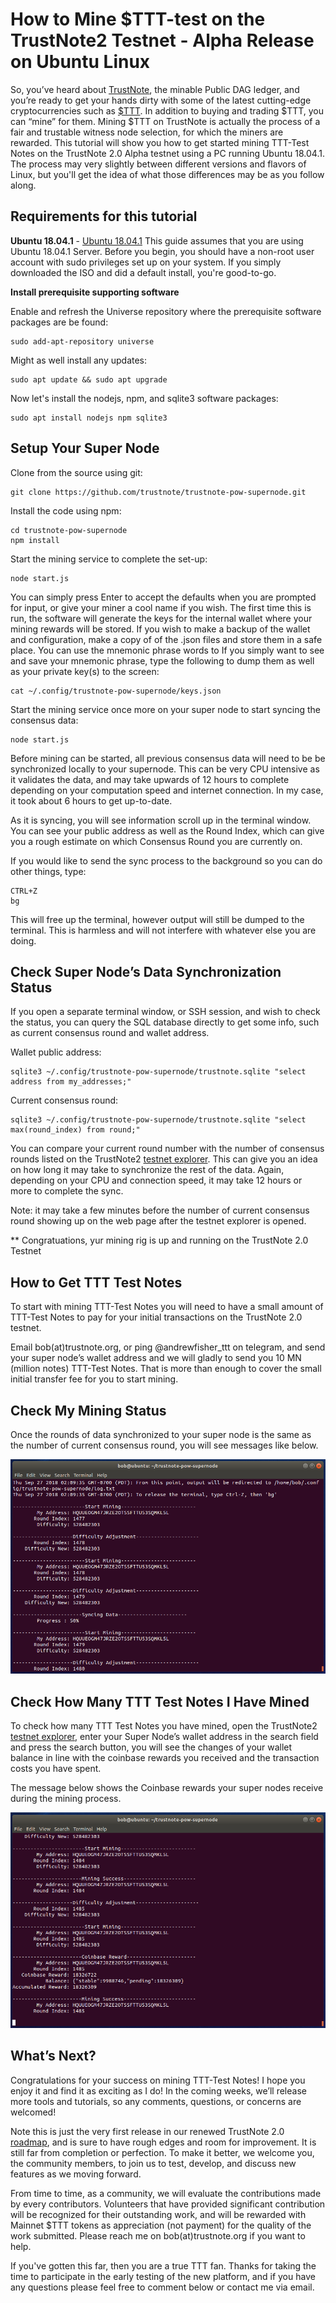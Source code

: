 # How to Mine $TTT-test on the TrustNote2 Testnet - Alpha Release on Ubuntu Linux

So, you’ve heard about [TrustNote](https://trustnote.org/), the minable Public DAG ledger, and you’re ready to get your hands dirty with some of the latest cutting-edge cryptocurrencies such as [$TTT](https://coinmarketcap.com/currencies/trustnote/). In addition to buying and trading $TTT, you can “mine” for them. Mining $TTT on TrustNote is actually the process of a fair and trustable witness node selection, for which the miners are rewarded. This tutorial will show you how to get started mining TTT-Test Notes on the TrustNote 2.0 Alpha testnet using a PC running Ubuntu 18.04.1. The process may very slightly between different versions and flavors of Linux, but you'll get the idea of what those differences may be as you follow along.

## Requirements for this tutorial
**Ubuntu 18.04.1** - [Ubuntu 18.04.1](http://releases.ubuntu.com/18.04/)
This guide assumes that you are using Ubuntu 18.04.1 Server. Before you begin, you should have a non-root user account with sudo privileges set up on your system. If you simply downloaded the ISO and did a default install, you're good-to-go.


**Install prerequisite supporting software**

Enable and refresh the Universe repository where the prerequisite software packages are be found:
```
sudo add-apt-repository universe
```

Might as well install any updates:
```
sudo apt update && sudo apt upgrade
```

Now let's install the nodejs, npm, and sqlite3 software packages:
```
sudo apt install nodejs npm sqlite3
```


## Setup Your Super Node

Clone from the source using git:
```
git clone https://github.com/trustnote/trustnote-pow-supernode.git
```

Install the code using npm:
```
cd trustnote-pow-supernode
npm install
```

Start the mining service to complete the set-up:
```
node start.js
```

You can simply press Enter to accept the defaults when you are prompted for input, or give your miner a cool name if you wish. The first time this is run, the software will generate the keys for the internal wallet where your mining rewards will be stored. If you wish to make a backup of the wallet and configuration, make a copy of of the .json files and store them in a safe place. You can use the mnemonic phrase words to  If you simply want to see and save your mnemonic phrase, type the following to dump them as well as your private key(s) to the screen:
```
cat ~/.config/trustnote-pow-supernode/keys.json
```

Start the mining service once more on your super node to start syncing the consensus data:
```
node start.js
```

Before mining can be started, all previous consensus data will need to be be synchronized locally to your supernode. This can be very CPU intensive as it validates the data, and may take upwards of 12 hours to complete depending on your computation speed and internet connection. In my case, it took about 6 hours to get up-to-date.

As it is syncing, you will see information scroll up in the terminal window. You can see your public address as well as the Round Index, which can give you a rough estimate on which Consensus Round you are currently on. 

If you would like to send the sync process to the background so you can do other things, type:
```
CTRL+Z
bg
```
This will free up the terminal, however output will still be dumped to the terminal. This is harmless and will not interfere with whatever else you are doing. 



## Check Super Node’s Data Synchronization Status

If you open a separate terminal window, or SSH session, and wish to check the status, you can query the SQL database directly to get some info, such as current consensus round and wallet address.

Wallet public address:
```
sqlite3 ~/.config/trustnote-pow-supernode/trustnote.sqlite "select address from my_addresses;"
```

Current consensus round:
```
sqlite3 ~/.config/trustnote-pow-supernode/trustnote.sqlite "select max(round_index) from round;"
```

You can compare your current round number with the number of consensus rounds listed on the TrustNote2 [testnet explorer](http://explorer2-alpha.trustnote.org:8000/). This can give you an idea on how long it may take to synchronize the rest of the data. Again, depending on your CPU and connection speed, it may take 12 hours or more to complete the sync.

Note: it may take a few minutes before the number of current consensus round showing up on the web page after the testnet explorer is opened.


** Congratuations, yur mining rig is up and running on the TrustNote 2.0 Testnet


## How to Get TTT Test Notes
To start with mining TTT-Test Notes you will need to have a small amount of TTT-Test Notes to pay for your initial transactions on the TrustNote 2.0 testnet.

Email bob(at)trustnote.org, or ping @andrewfisher_ttt on telegram, and send your super node’s wallet address and we will gladly to send you 10 MN (million notes) TTT-Test Notes. That is more than enough to cover the small initial transfer fee for you to start mining.

## Check My Mining Status
Once the rounds of data synchronized to your super node is the same as the number of current consensus round, you will see messages like below.

<p align="center">
  <img src="mining1.PNG">
</p>


## Check How Many TTT Test Notes I Have Mined
To check how many TTT Test Notes you have mined, open the TrustNote2 [testnet explorer](http://explorer2-alpha.trustnote.org:8000/), enter your Super Node’s wallet address in the search field and press the search button, you will see the changes of your wallet balance in line with the coinbase rewards you received and the transaction costs you have spent.

The message below shows the Coinbase rewards your super nodes receive during the mining process.

<p align="center">
  <img src="mining2.PNG">
</p>

## What’s Next?
Congratulations for your success on mining TTT-Test Notes! I hope you enjoy it and find it as exciting as I do! In the coming weeks, we’ll release more tools and tutorials, so any comments, questions, or concerns are welcomed!

Note this is just the very first release in our renewed TrustNote 2.0 [roadmap](https://github.com/TrustNoteDocs/community-committee/blob/master/ROADMAP.md), and is sure to have rough edges and room for improvement. It is still far from completion or perfection. To make it better, we welcome you, the community members, to join us to test, develop, and discuss new features as we moving forward. 

From time to time, as a community, we will evaluate the contributions made by every contributors. Volunteers that have provided significant contribution will be recognized for their outstanding work, and will be rewarded with Mainnet $TTT tokens as appreciation (not payment) for the quality of the work submitted. Please reach me on bob(at)trustnote.org if you want to help.

If you've gotten this far, then you are a true TTT fan. Thanks for taking the time to participate in the early testing of the new platform, and if you have any questions please feel free to comment below or contact me via email.
